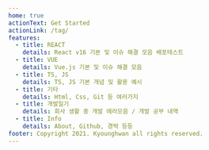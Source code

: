 ```yaml
---
home: true
actionText: Get Started
actionLink: /tag/
features:
  - title: REACT
    details: React v16 기본 및 이슈 해결 모음 배포테스트
  - title: VUE
    details: Vue.js 기본 및 이슈 해결 모음
  - title: TS, JS
    details: TS, JS 기본 개념 및 활용 예시
  - title: 기타
    details: Html, Css, Git 등 여러가지
  - title: 개발일기
    details: 회사 생활 중 개발 에러모음 / 개발 공부 내역
  - title: Info
    details: About, Github, 경력 등등
footer: Copyright 2021. Kyounghwan all rights reserved.
---
```

